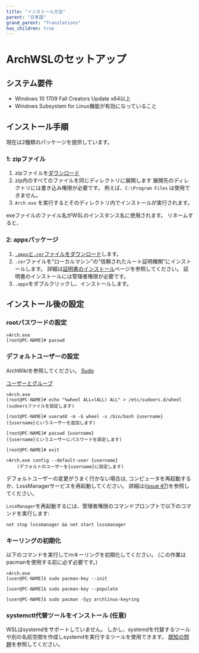 ```yaml
---
title: "インストール方法"
parent: "日本語"
grand_parent: "Translations"
has_children: true
---
```

# ArchWSLのセットアップ

## システム要件

* Windows 10 1709 Fall Creators Update x64以上
* Windows Subsystem for Linux機能が有効になっていること

## インストール手順
現在は2種類のパッケージを提供しています。

### 1: zipファイル

1. zipファイルを[ダウンロード](https://github.com/yuk7/ArchWSL/releases/latest)
2. zip内のすべてのファイルを同じディレクトリに展開します
   展開先のディレクトリには書き込み権限が必要です。
   例えば、`C:\Program Files` は使用できません。
3. `Arch.exe` を実行するとそのディレクトリ内でインストールが実行されます。

exeファイルのファイル名がWSLのインスタンス名に使用されます。
リネームすると、

### 2: appxパッケージ

1. [`.appx`と`.cer`ファイルをダウンロード](https://github.com/yuk7/ArchWSL/releases/latest)します。
2. `.cer`ファイルを"ローカルマシン"の"信頼されたルート証明機関"にインストールします。
   詳細は[証明書のインストール](Install-Certificate.md)ページを参照してください。
   証明書のインストールには管理者権限が必要です。
3. `.appx`をダブルクリックし、インストールします。

## インストール後の設定

### rootパスワードの設定

```shell
>Arch.exe
[root@PC-NAME]# passwd
```

### デフォルトユーザーの設定
ArchWikiを参照してください。
[Sudo](https://wiki.archlinux.jp/index.php/Sudo#.E3.82.A8.E3.83.B3.E3.83.88.E3.83.AA.E3.81.AE.E4.BE.8B)

[ユーザーとグループ](https://wiki.archlinux.jp/index.php/%E3%83%A6%E3%83%BC%E3%82%B6%E3%83%BC%E3%81%A8%E3%82%B0%E3%83%AB%E3%83%BC%E3%83%97)

```shell
>Arch.exe
[root@PC-NAME]# echo "%wheel ALL=(ALL) ALL" > /etc/sudoers.d/wheel
(sudoersファイルを設定します)

[root@PC-NAME]# useradd -m -G wheel -s /bin/bash {username}
({username}というユーザーを追加します)

[root@PC-NAME]# passwd {username}
({username}というユーザーにパスワードを設定します)

[root@PC-NAME]# exit

>Arch.exe config --default-user {username}
    (デフォルトのユーザーを{username}に設定します)
```

デフォルトユーザーの変更がうまく行かない場合は,
コンピュータを再起動するか、LxssManagerサービスを再起動してください。
詳細は([issue #7](https://github.com/yuk7/ArchWSL/issues/7))を参照してください。

`LxssManager`を再起動するには、管理者権限のコマンドプロンプトで以下のコマンドを実行します:

```batch
net stop lxssmanager && net start lxssmanager
```

### キーリングの初期化
以下のコマンドを実行してｍキーリングを初期化してください。
(この作業はpacmanを使用する前に必ず必要です。)

```shell
>Arch.exe
[user@PC-NAME]$ sudo pacman-key --init

[user@PC-NAME]$ sudo pacman-key --populate

[user@PC-NAME]$ sudo pacman -Syy archlinux-keyring
```

### systemctl代替ツールをインストール (任意)

WSLはsystemdをサポートしていません。 しかし、systemdを代替するツールや別の名前空間を作成しsystemdを実行するツールを使用できます。
[既知の問題](Known-issues.md#systemdsystemctl)を参照してください。
